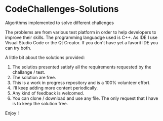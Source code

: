 # CodeChallenges-Solutions
Algorithms implemented to solve different challenges 

The problems are from various test platform in order to help developers to improve their skills. The programming languadge used is C++.
As IDE I use Visual Studio Code or the Qt Creator. If you don't have yet a favorit IDE you can try both.

A little bit about the solutions provided: 
  1. The solutios presented satisfy all the requirements requested by the challange / test.
  2. The solution are free.
  3. This is a work in progress repository and is a 100% volunteer effort.
  4. I'll keep adding more content periodically.
  5. Any kind of feedback is welcomed.
  6. You can clone / download and use any file. The only request that I have is to keep the solution free.
  
Enjoy !

